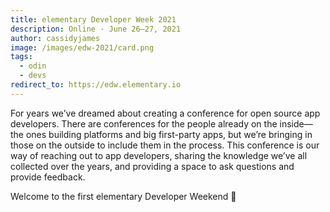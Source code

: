 ```yaml
---
title: elementary Developer Week 2021
description: Online · June 26–27, 2021
author: cassidyjames
image: /images/edw-2021/card.png
tags:
  - odin
  - devs
redirect_to: https://edw.elementary.io
---
```


For years we’ve dreamed about creating a conference for open source app developers. There are conferences for the people already on the inside—the ones building platforms and big first-party apps, but we’re bringing in those on the outside to include them in the process. This conference is our way of reaching out to app developers, sharing the knowledge we’ve all collected over the years, and providing a space to ask questions and provide feedback.

Welcome to the first elementary Developer Weekend 🎉️
